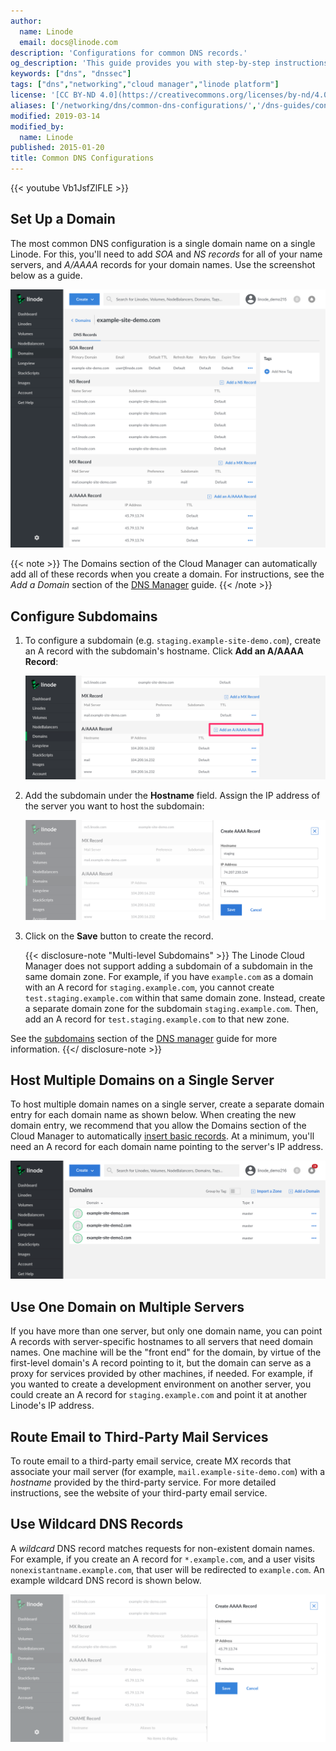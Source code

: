 ```yaml
---
author:
  name: Linode
  email: docs@linode.com
description: 'Configurations for common DNS records.'
og_description: 'This guide provides you with step-by-step instructions for using the Linode Cloud Manager to configure DNS records such as A, AAA, MX, and other DNS records.'
keywords: ["dns", "dnssec"]
tags: ["dns","networking","cloud manager","linode platform"]
license: '[CC BY-ND 4.0](https://creativecommons.org/licenses/by-nd/4.0)'
aliases: ['/networking/dns/common-dns-configurations/','/dns-guides/configuring-dns-with-the-linode-manager/','/networking/dns/common-dns-configurations-classic-manager/','/guides/common-dns-configurations/']
modified: 2019-03-14
modified_by:
  name: Linode
published: 2015-01-20
title: Common DNS Configurations
---
```


{{< youtube Vb1JsfZlFLE >}}

## Set Up a Domain

The most common DNS configuration is a single domain name on a single Linode. For this, you'll need to add *SOA* and *NS records* for all of your name servers, and *A/AAAA* records for your domain names. Use the screenshot below as a guide.

![The SOA record is set to "example-site-demo.com". The NS records are set to "ns1.linode.com" through "ns5.linode.com", inclusive. The MX record is set to "mail.example-site-demo.com". There are A records for [blank], which is the primary domain, and the "mail" and "www" subdomains. They are all set to the same IP.](common-dns-set-up-a-domain.png)

 {{< note >}}
The Domains section of the Cloud Manager can automatically add all of these records when you create a domain. For instructions, see the *Add a Domain* section of the [DNS Manager](/docs/networking/dns/dns-manager) guide.
{{< /note >}}

## Configure Subdomains

1.  To configure a subdomain (e.g. `staging.example-site-demo.com`), create an A record with the subdomain's hostname. Click **Add an A/AAAA Record**:

    ![Create a new A record by first click on "Add an A/AAAA Record"](common-dns-add-an-a-record.png)

1.  Add the subdomain under the **Hostname** field. Assign the IP address of the server you want to host the subdomain:

    ![Create a new A record, following the instructions in the "Adding" section. Add the subdomain text to the "Hostname" field. For example, you could type "staging" - NOT "staging.example-site-demo.com".](common-dns-add-an-a-record-menu.png)

1. Click on the **Save** button to create the record.

    {{< disclosure-note "Multi-level Subdomains" >}}
The Linode Cloud Manager does not support adding a subdomain of a subdomain in the same domain zone. For example, if you have `example.com` as a domain with an A record for `staging.example.com`, you cannot create `test.staging.example.com` within that same domain zone. Instead, create a separate domain zone for the subdomain `staging.example.com`. Then, add an A record for `test.staging.example.com` to that new zone.

See the [subdomains](/docs/guides/dns-manager/#subdomains) section of the [DNS manager](/docs/guides/dns-manager/#subdomains) guide for more information.
    {{</ disclosure-note >}}

## Host Multiple Domains on a Single Server

To host multiple domain names on a single server, create a separate domain entry for each domain name as shown below. When creating the new domain entry, we recommend that you allow the Domains section of the Cloud Manager to automatically [insert basic records](/docs/networking/dns/dns-manager#add-a-domain-zone). At a minimum, you'll need an A record for each domain name pointing to the server's IP address.

![This page shows the Domains page with three different domain zones listed.](common-dns-multiple-domains-one-server.png)

## Use One Domain on Multiple Servers

If you have more than one server, but only one domain name, you can point A records with server-specific hostnames to all servers that need domain names. One machine will be the "front end" for the domain, by virtue of the first-level domain's A record pointing to it, but the domain can serve as a proxy for services provided by other machines, if needed. For example, if you wanted to create a development environment on another server, you could create an A record for `staging.example.com` and point it at another Linode's IP address.

## Route Email to Third-Party Mail Services

To route email to a third-party email service, create MX records that associate your mail server (for example, `mail.example-site-demo.com`) with a *hostname* provided by the third-party service. For more detailed instructions, see the website of your third-party email service.

## Use Wildcard DNS Records

A *wildcard* DNS record matches requests for non-existent domain names. For example, if you create an A record for `*.example.com`, and a user visits `nonexistantname.example.com`, that user will be redirected to `example.com`. An example wildcard DNS record is shown below.

![Create a new A record, following the instructions in the "Adding" section. Add a single asterisk (\*) in the "Hostname" field. Set your IP address in the "IP Address" field. Then click the "Save Changes" button.](common-dns-use-wildcard.png)
